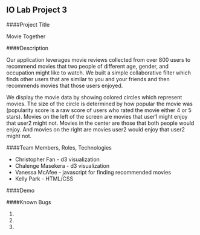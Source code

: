 ## IO Lab Project 3

####Project Title

Movie Together

####Description

Our application leverages movie reviews collected from over 800 users to recommend movies that two people of different age, gender, and occupation might like to watch. We built a simple collaborative filter which finds other users that are similar to you and your friends and then recommends movies that those users enjoyed.

We display the movie data by showing colored circles which represent movies. The size of the circle is determined by how popular the movie was (popularity score is a raw score of users who rated the movie either 4 or 5 stars). Movies on the left of the screen are movies that user1 might enjoy that user2 might not. Movies in the center are those that both people would enjoy. And movies on the right are movies user2 would enjoy that user2 might not.


####Team Members, Roles, Technologies

* Christopher Fan - d3 visualization
* Chalenge Masekera - d3 visualization
* Vanessa McAfee - javascript for finding recommended movies
* Kelly Park - HTML/CSS

####Demo


####Known Bugs

1.
2.
3.
